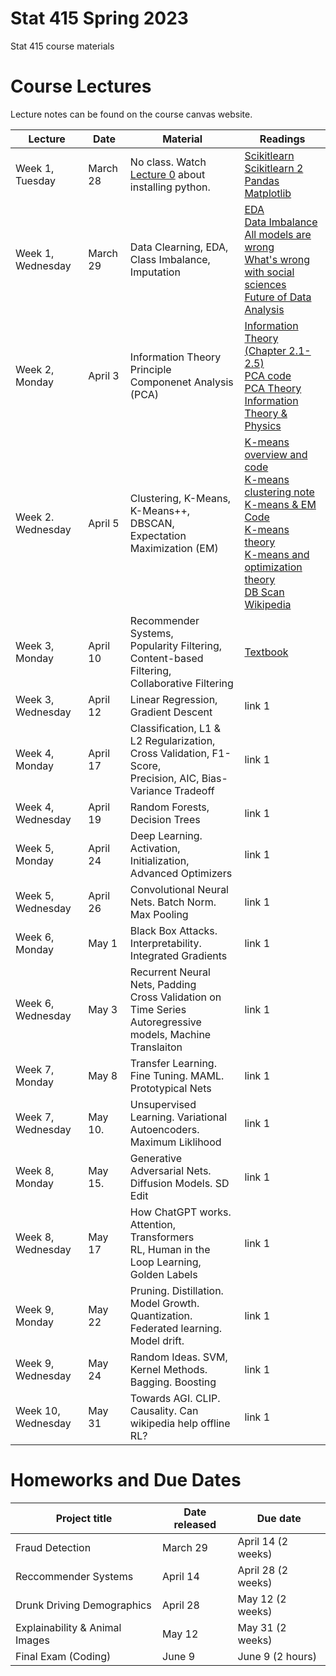 # Stat 415 Spring 2023 
Stat 415 course materials



# Course Lectures 

Lecture notes can be found on the course canvas website. 


| Lecture                  |  Date | Material | Readings                
|--------------------------|-------|----------|----------------------------|
| Week 1, Tuesday          | March 28 |   No class. Watch [Lecture 0](https://www.youtube.com/watch?v=qbW3NRM-cPY) about installing python.                                          | [Scikitlearn](https://jakevdp.github.io/PythonDataScienceHandbook/05.02-introducing-scikit-learn.html) <br/> [Scikitlearn 2](https://scikit-learn.org/stable/tutorial/basic/tutorial.html) <br/> [Pandas](https://pandas.pydata.org/docs/user_guide/10min.html) <br/> [Matplotlib](https://matplotlib.org/stable/tutorials/index.html)  |
| Week 1, Wednesday        | March 29 | Data Clearning, EDA, Class Imbalance, Imputation                                              | [EDA](https://lewtun.github.io/dslectures/lesson03_data-cleaning/) <br/> [Data Imbalance](https://imbalanced-learn.org/stable/introduction.html) <br/> [All models are wrong](https://www-sop.inria.fr/members/Ian.Jermyn/philosophy/writings/Boxonmaths.pdf)    <br/> [What's wrong with social sciences](https://fantasticanachronism.com/2020/09/11/whats-wrong-with-social-science-and-how-to-fix-it/) <br/> [Future of Data Analysis](https://projecteuclid.org/journals/annals-of-mathematical-statistics/volume-33/issue-1/The-Future-of-Data-Analysis/10.1214/aoms/1177704711.full) |
| Week 2, Monday           | April 3  | Information Theory   <br/> Principle Componenet Analysis (PCA)                                | [Information Theory (Chapter 2.1-2.5)](http://staff.ustc.edu.cn/~cgong821/Wiley.Interscience.Elements.of.Information.Theory.Jul.2006.eBook-DDU.pdf) <br/> [PCA code](https://jakevdp.github.io/PythonDataScienceHandbook/05.09-principal-component-analysis.html) <br/> [PCA Theory](https://www.cs.princeton.edu/picasso/mats/PCA-Tutorial-Intuition_jp.pdf) <br/> [Information Theory & Physics](https://bayes.wustl.edu/etj/articles/theory.1.pdf) |
| Week 2. Wednesday        | April 5  | Clustering, K-Means, K-Means++, DBSCAN, <br/>  Expectation Maximization (EM)                                 | [K-means overview and code](https://stanford.edu/~cpiech/cs221/handouts/kmeans.html) <br/> [K-means clustering note](https://cs229.stanford.edu/notes2020spring/cs229-notes7a.pdf) <br/> [K-means & EM Code](https://jakevdp.github.io/PythonDataScienceHandbook/05.11-k-means.html) <br/> [K-means theory](https://proceedings.neurips.cc/paper_files/paper/1994/file/a1140a3d0df1c81e24ae954d935e8926-Paper.pdf) <br/> [K-means and optimization theory](https://www.claytonthorrez.com/ml-fun/kmeans_gd/index.html) <br/> [DB Scan Wikipedia](https://en.wikipedia.org/wiki/DBSCAN) |
| Week 3, Monday           | April 10 | Recommender Systems, <br/> Popularity Filtering, <br/> Content-based Filtering, <br/> Collaborative Filtering                   | [Textbook](http://pzs.dstu.dp.ua/DataMining/recom/bibl/1aggarwal_c_c_recommender_systems_the_textbook.pdf)  |
| Week 3, Wednesday        | April 12 | Linear Regression, Gradient Descent                                                           | link 1  |
| Week 4, Monday           | April 17 | Classification, L1 & L2 Regularization, <br/> Cross Validation, F1-Score, <br/> Precision, AIC, Bias-Variance Tradeoff  | link 1  |
| Week 4, Wednesday        | April 19 | Random Forests, Decision Trees                                                                | link 1  |
| Week 5, Monday           | April 24 | Deep Learning. Activation, Initialization, Advanced Optimizers                                | link 1  |
| Week 5, Wednesday        | April 26 | Convolutional Neural Nets. Batch Norm. Max Pooling                                            | link 1  |
| Week 6, Monday           | May 1    | Black Box Attacks. Interpretability. Integrated Gradients                                     | link 1  |
| Week 6, Wednesday        | May 3    | Recurrent Neural Nets, Padding <br/> Cross Validation on Time Series <br/> Autoregressive models, Machine Translaiton                             | link 1  |
| Week 7, Monday           | May 8    | Transfer Learning. Fine Tuning. MAML. Prototypical Nets                                       | link 1  |
| Week 7, Wednesday        | May 10.  | Unsupervised Learning. Variational Autoencoders. <br/> Maximum Liklihood                            | link 1  |
| Week 8, Monday           | May 15.  | Generative Adversarial Nets. Diffusion Models. SD Edit                                        | link 1  |
| Week 8, Wednesday        | May 17   | How ChatGPT works. <br/> Attention, Transformers <br/>  RL, Human in the Loop Learning, Golden Labels                            | link 1  |
| Week 9, Monday           | May 22   | Pruning. Distillation. Model Growth. <br/> Quantization. Federated learning. <br/> Model drift.                         | link 1  |
| Week 9, Wednesday        | May 24   | Random Ideas. SVM, Kernel Methods. Bagging. Boosting                                          | link 1  |
| Week 10, Wednesday       | May 31   | Towards AGI. CLIP. Causality. Can wikipedia help offline RL?                                  | link 1  |



# Homeworks and Due Dates


| Project title                  | Date released | Due date                
|--------------------------------|---------------|-------------------------|
| Fraud Detection                | March 29      | April 14 (2 weeks)  |
| Reccommender Systems           | April 14      | April 28 (2 weeks)  |
| Drunk Driving Demographics     | April 28      | May 12   (2 weeks)  |
| Explainability & Animal Images | May 12        | May 31    (2 weeks) | 
| Final Exam (Coding)            | June 9        | June 9 (2 hours)    |
